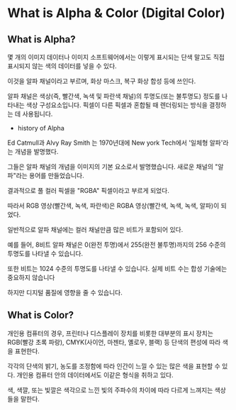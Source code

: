 # What is Alpha & Color (Digital Color)


## What is Alpha?

몇 개의 이미지 데이터나 이미지 소프트웨어에서는 이렇게 표시되는 단색 말고도 직접 표시되지 않는 색의 데이터를 넣을 수 있다.

이것을 알파 채널이라고 부르며, 화상 마스크, 복구 화상 합성 등에 쓰인다.

알파 채널은 색상(즉, 빨간색, 녹색 및 파란색 채널)의 투명도(또는 불투명도) 정도를 나타내는 색상 구성요소입니다. 픽셀이 다른 픽셀과 혼합될 때 렌더링되는 방식을 결정하는 데 사용됩니다.

* history of Alpha

Ed Catmull과 Alvy Ray Smith 는 1970년대에 New york Tech에서 '일체형 알파'라는 개념을 발명했다. 

그들은 알파 채널의 개념을 이미지의 기본 요소로서 발명했습니다. 새로운 채널의 "알파"라는 용어를 만들었습니다. 

결과적으로 풀 컬러 픽셀을 "RGBA" 픽셀이라고 부르게 되었다. 

따라서 RGB 영상(빨간색, 녹색, 파란색)은 RGBA 영상(빨간색, 녹색, 녹색, 알파)이 되었다.

일반적으로 알파 채널에는 컬러 채널만큼 많은 비트가 포함되어 있다. 

예를 들어, 8비트 알파 채널은 0(완전 투명)에서 255(완전 불투명)까지의 256 수준의 투명도를 나타낼 수 있습니다.

또한 비트는 1024 수준의 투명도를 나타낼 수 있습니다. 실제 비트 수는 합성 기술에는 중요하지 않습니다 

하지만 디지털 품질에 영향을 줄 수 있습니다.



## What is Color?

개인용 컴퓨터의 경우, 프린터나 디스플레이 장치를 비롯한 대부분의 표시 장치는 RGB(빨강 초록 파랑), CMYK(사이언, 마젠타, 옐로우, 블랙) 등 단색의 편성에 따라 색을 표현한다. 

각각의 단색의 밝기, 농도를 조정함에 따라 인간이 느낄 수 있는 많은 색을 표현할 수 있다. 개인용 컴퓨터 안의 데이터에서도 이같은 형식을 취하고 있다.

색, 색깔, 또는 빛깔은 색각으로 느낀 빛의 주파수의 차이에 따라 다르게 느껴지는 색상들을 말한다. 
